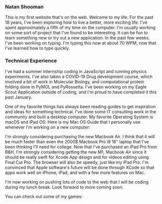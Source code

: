 ### Natan Shooman
This is my first website that's on the web. Welcome to my life. For the past 18 years, I've been exploring how to live a better, more exciting life.
I've spent approximately a fifth of my time on the computer. I'm usually working on some sort of project that I've found to be interesting. It can be fun to learn something new or try out a new application. In the past few weeks, I've been working on typing. I'm typing this now at about 70 WPM, now that I've learned how to type quickly. 

### Technical Experience

I've had a summer internship coding in JavaScript and running physics experiments. I've also taken a COVID-19 Drug development course, which involved a bit of work in Molecular Biology, and computational protein folding done in PyMOL and PyRossetta. 
I've been working on my Eagle Scout Application outside of coding, and I'm proud to have completed it this past January. 

One of my favorite things has always been reading guides to get inspiration and ideas for something technical. I've done some IT consulting work in the community and built a desktop computer. My favorite Operating System is macOS and iPad OS. Here is my Mac OS Guide that I personally use whenever I'm working on a new computer: 


I'm strongly considering purchasing the new Macbook Air. I think that it will be much faster than even the 2000$ Macbook Pro i9 16" laptop that I've been thinking I'll need for college. Now that I've purchased an iPad Pro from B&H, I'm strongly considering getting the new M1, Macbook Air since it should be really swift for Xcode App design and for videos editing using Final Cut Pro. The browser will also be speedy, just like my iPad Pro. I'm convinced that Apple software's future will be done through XCode so that apps work well on iPhone, iPad, and with a few more features on Mac. 

I'm now working on pushing lots of code to the web that I will be coding during my lunch break. 
Look forward to more coming soon. 

You can check out some of my games:



